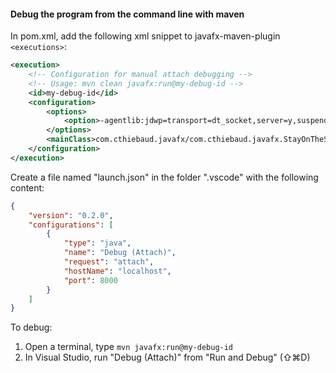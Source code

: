 #### Debug the program from the command line with maven

In pom.xml, add the following xml snippet to javafx-maven-plugin ```<executions>```:

```xml
<execution>
    <!-- Configuration for manual attach debugging -->
    <!-- Usage: mvn clean javafx:run@my-debug-id -->
    <id>my-debug-id</id>
    <configuration>
        <options>
            <option>-agentlib:jdwp=transport=dt_socket,server=y,suspend=y,address=localhost:8000</option>
        </options>
        <mainClass>com.cthiebaud.javafx/com.cthiebaud.javafx.StayOnTheScene</mainClass>
    </configuration>
</execution>
```

Create a file named "launch.json" in the folder ".vscode" with the following content:

```json
{
    "version": "0.2.0",
    "configurations": [
        {
            "type": "java",
            "name": "Debug (Attach)",
            "request": "attach",
            "hostName": "localhost",
            "port": 8000
        }
    ]
}
```

To debug:

1. Open a terminal, type ```mvn javafx:run@my-debug-id```
2. In Visual Studio, run "Debug (Attach)" from "Run and Debug" (⇧⌘D)

